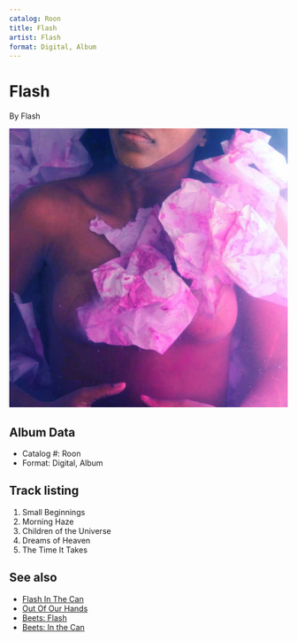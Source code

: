 ```yaml
---
catalog: Roon
title: Flash
artist: Flash
format: Digital, Album
---
```


# Flash

By Flash

![](../../assets/albumcovers/Flash-Flash.png)

## Album Data

- Catalog #: Roon
- Format: Digital, Album


## Track listing


1. Small Beginnings
2. Morning Haze
3. Children of the Universe
4. Dreams of Heaven
5. The Time It Takes


## See also

- [Flash In The Can](Flash_In_The_Can.md)
- [Out Of Our Hands](Out_Of_Our_Hands.md)
- [Beets: Flash](../../Beets/Flash/Flash.md)
- [Beets: In the Can](../../Beets/Flash/In_the_Can.md)
